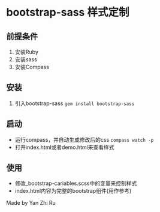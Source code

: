 # bootstrap-sass 样式定制

## 前提条件
1. 安装Ruby
2. 安装sass
3. 安装Compass

## 安装
1. 引入bootstrap-sass  `gem install bootstrap-sass`

## 启动
-  运行compass，并自动生成修改后的css `compass watch -p`
-  打开index.html或者demo.html来查看样式

## 使用
- 修改_bootstrap-cariables.scss中的变量来控制样式
- index.html内容为完整的bootstrap组件(用作参考)

Made by Yan Zhi Ru
